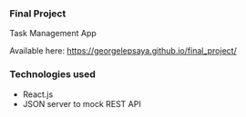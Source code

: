 ### Final Project

Task Management App

Available here: https://georgelepsaya.github.io/final_project/

### Technologies used
- React.js
- JSON server to mock REST API
